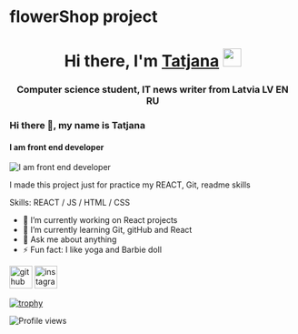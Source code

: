 # flowerShop project

<h1 align="center">Hi there, I'm <a href="https://daniilshat.ru/" target="_blank">Tatjana</a> 
<img src="https://github.com/blackcater/blackcater/raw/main/images/Hi.gif" height="32"/></h1>
<h3 align="center">Computer science student, IT news writer from Latvia LV EN RU</h3>

### Hi there 👋, my name is Tatjana
#### I am front end developer
![I am front end developer](https://arturssmirnovs.github.io/github-profile-readme-generator/images/banner.png)

I made this project just for practice my REACT, Git, readme skills

Skills: REACT / JS / HTML / CSS

- 🔭 I’m currently working on React projects 
- 🌱 I’m currently learning Git, gitHub and React 
- 💬 Ask me about anything 
- ⚡ Fun fact: I like yoga and Barbie doll 


[<img src='https://cdn.jsdelivr.net/npm/simple-icons@3.0.1/icons/github.svg' alt='github' height='40'>](https://github.com/Tatihub777)  [<img src='https://cdn.jsdelivr.net/npm/simple-icons@3.0.1/icons/instagram.svg' alt='instagram' height='40'>](https://www.instagram.com/@metatitech/)  

[![trophy](https://github-profile-trophy.vercel.app/?username=Tatihub777)](https://github.com/ryo-ma/github-profile-trophy)

![Profile views](https://gpvc.arturio.dev/Tatihub777)  




